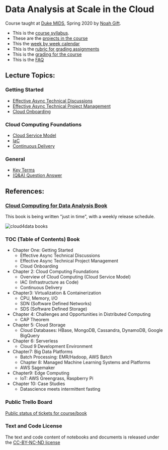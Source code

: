 # Data Analysis at Scale in the Cloud

Course taught at [Duke MIDS](https://datascience.duke.edu/noah-gift), Spring 2020 by [Noah Gift](https://www.noahgift.com/).  

* This is the [course syllabus](https://noahgift.github.io/cloud-data-analysis-at-scale/syllabus).
* These are the [projects in the course](https://noahgift.github.io/cloud-data-analysis-at-scale/projects)
* This the [week by week calendar](https://noahgift.github.io/cloud-data-analysis-at-scale/calendar)
* This is the [rubric for grading assignments](https://noahgift.github.io/cloud-data-analysis-at-scale/rubric)
* This is the [grading for the course](https://noahgift.github.io/cloud-data-analysis-at-scale/grading)
* This is the [FAQ](https://noahgift.github.io/cloud-data-analysis-at-scale/faq)

## Lecture Topics:

### Getting Started

* [Effective Async Technical Discussions](https://noahgift.github.io/cloud-data-analysis-at-scale/topics/effective-async-technical-discussions)
* [Effective Async Technical Project Management](https://noahgift.github.io/cloud-data-analysis-at-scale/topics/effective-async-technical-project-management)
* [Cloud Onboarding](https://noahgift.github.io/cloud-data-analysis-at-scale/topics/cloud-onboarding)

### Cloud Computing Foundations

* [Cloud Service Model](https://noahgift.github.io/cloud-data-analysis-at-scale/topics/cloud-service-model)
* [IaC](https://noahgift.github.io/cloud-data-analysis-at-scale/topics/iac)
* [Continuous Delivery](https://noahgift.github.io/cloud-data-analysis-at-scale/topics/continuous-delivery)

### General

* [Key Terms](https://noahgift.github.io/cloud-data-analysis-at-scale/topics/key-terms)
* [(Q&A) Question Answer](https://noahgift.github.io/cloud-data-analysis-at-scale/topics/Question-Answer)

## References:

### [Cloud Computing for Data Analysis Book](https://leanpub.com/cloud4data)
This book is being written "just in time", with a weekly release schedule.

![cloud4data books](https://d2sofvawe08yqg.cloudfront.net/cloud4data/hero2x?1578933644)

### TOC (Table of Contents) Book

* Chapter One: Getting Started
  - Effective Async Technical Discussions
  - Effective Async Technical Project Management
  - Cloud Onboarding
* Chapter 2: Cloud Computing Foundations
  - Overview of Cloud Computing (Cloud Service Model)
  - IAC (Infrastructure as Code)
  - Continuous Delivery
* Chapter3: Virtualization & Containerization
  - CPU, Memory, I/O
  - SDN (Software Defined Networks)
  - SDS (Software Defined Storage)
* Chapter 4: Challenges and Opportunities in Distributed Computing
  - CAP Theorem
* Chapter 5: Cloud Storage
  - Cloud Databases: HBase, MongoDB, Cassandra, DynamoDB, Google BigQuery
* Chapter 6: Serverless
  - Cloud 9 Development Environment
* Chapter7: Big Data Platforms
  - Batch Processing: EMR/Hadoop, AWS Batch
  - Chapter 8: Managed Machine Learning Systems and Platforms
  - AWS Sagemaker
* Chapter9: Edge Computing
  - IoT: AWS Greengrass, Raspberry Pi
* Chapter 10: Case Studies
  - Datascience meets intermittent fasting
  
### Public Trello Board
[Public status of tickets for course/book](https://trello.com/b/wh69p8jr/cloud4data-course)

### Text and Code License
The text and code content of notebooks and documents is released under the [CC-BY-NC-ND license](https://github.com/noahgift/cloud-data-analysis-at-scale/blob/master/license.md)


